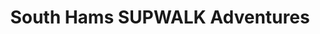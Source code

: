 ---
title: "South Hams SUPWALK Adventures"
url: /kingsbridge/south-hams-supwalk-adventures/
shop: sports
---